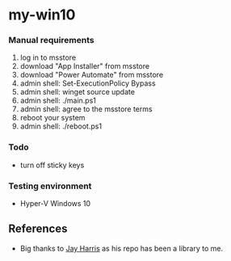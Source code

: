 # my-win10

### Manual requirements
1. log in to msstore
2. download "App Installer" from msstore
3. download "Power Automate" from msstore
4. admin shell: Set-ExecutionPolicy Bypass
5. admin shell: winget source update
6. admin shell: ./main.ps1
7. admin shell: agree to the msstore terms
8. reboot your system
9. admin shell: ./reboot.ps1

### Todo
- turn off sticky keys

### Testing environment
- Hyper-V Windows 10

## References
- Big thanks to [Jay Harris](https://github.com/jayharris/dotfiles-windows) as his repo has been a library to me.
